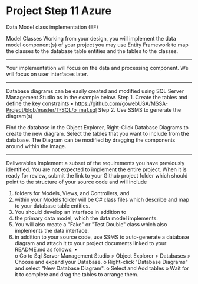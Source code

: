 # Project Step 11 Azure
Data Model class implementation (EF)

Model Classes
Working from your design, you will implement the data model component(s) of your project you may use Entity Framework to map the classes to the database table entities and the tables to the classes.
________________________________________
Your implementation will focus on the data and processing component. We will focus on user interfaces later.
________________________________________
Database diagrams can be easily created and modified using SQL Server Management Studio as in the example below.
Step 1. Create the tables and define the key constraints
•	https://github.com/gowebUSA/MSSA-Project/blob/master/T-SQL/o_maf.sql
Step 2. Use SSMS to generate the diagram(s)
 
Find the database in the Object Explorer, Right-Click Database Diagrams to create the new diagram. Select the tables that you want to include from the database. The Diagram can be modified by dragging the components around within the image.
________________________________________
Deliverables
Implement a subset of the requirements you have previously identified. You are not expected to implement the entire project. When it is ready for review, submit the link to your Github project folder which should point to the structure of your source code and will include
1.	folders for Models, Views, and Controllers, and
2.	within your Models folder will be C# class files which describe and map to your database table entities.
3.	You should develop an interface in addition to
4.	the primary data model, which the data model implements.
5.	You will also create a "Fake" or "Test Double" class which also implements the data interface.
6.	in addition to your source code, use SSMS to auto-generate a database diagram and attach it to your project documents linked to your README.md as follows:
•	
o	Go to Sql Server Management Studio > Object Explorer > Databases > Choose and expand your Database.
o	Right-click "Database Diagrams" and select "New Database Diagram".
o	Select and Add tables
o	Wait for it to complete and drag the tables to arrange them.


